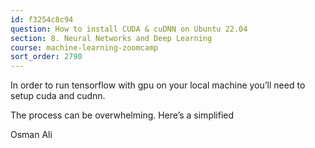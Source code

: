 ```yaml
---
id: f3254c8c94
question: How to install CUDA & cuDNN on Ubuntu 22.04
section: 8. Neural Networks and Deep Learning
course: machine-learning-zoomcamp
sort_order: 2790
---
```


In order to run tensorflow with gpu on your local machine you’ll need to setup cuda and cudnn.

The process can be overwhelming. Here’s a simplified

Osman Ali

